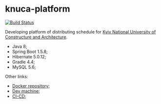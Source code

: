 # knuca-platform
[![Build Status](https://travis-ci.org/theopus/knuca-platform.svg?branch=develop)](https://travis-ci.org/theopus/knuca-platform)

Developing platform of distributing schedule for [Kyiv National University of Constructure and Architecture](http://www.knuba.edu.ua/).
* Java 8;
* Spring Boot 1.5.8;
* Hibernate 5.0.12;
* Gradle 4.4;
* MySQL 5.6;

Other links:
 * [Docker repository](https://hub.docker.com/r/theopus/knuca-platform/);
 * [Dev machine](http://159.89.7.190:8080);
 * [CI-CD](https://travis-ci.org/theopus/knuca-platform);
